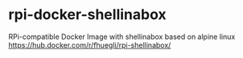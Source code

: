 # rpi-docker-shellinabox
RPi-compatible Docker Image with shellinabox based on alpine linux https://hub.docker.com/r/fhuegli/rpi-shellinabox/
